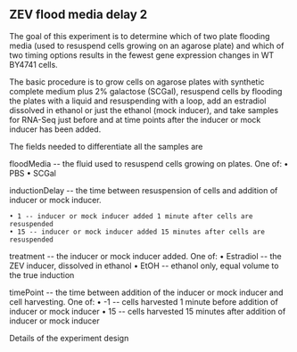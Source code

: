 ## ZEV flood media delay 2

The goal of this experiment is to determine which of two plate flooding media (used to resuspend cells growing on an agarose plate) and which of two timing options results in the fewest gene expression changes in WT BY4741 cells.

The basic procedure is to grow cells on agarose plates with synthetic complete medium plus 2% galactose (SCGal), resuspend cells by flooding the plates with a liquid and resuspending with a loop, add an estradiol dissolved in ethanol or just the ethanol (mock inducer), and take samples for RNA-Seq just before and at time points after the inducer or mock inducer has been added.

The fields needed to differentiate all the samples are

floodMedia -- the fluid used to resuspend cells growing on plates. One of:
    • PBS
    • SCGal

inductionDelay -- the time between resuspension of cells and addition of inducer or mock inducer.

    • 1 -- inducer or mock inducer added 1 minute after cells are resuspended
    • 15 -- inducer or mock inducer added 15 minutes after cells are resuspended

treatment -- the inducer or mock inducer added. One of:
    • Estradiol -- the ZEV inducer, dissolved in ethanol
    • EtOH -- ethanol only, equal volume to the true induction

timePoint -- the time between addition of the inducer or mock inducer and cell harvesting. One of:
    • -1 -- cells harvested 1 minute before addition of inducer or mock inducer
    • 15 -- cells harvested 15 minutes after addition of inducer or mock inducer

Details of the experiment design